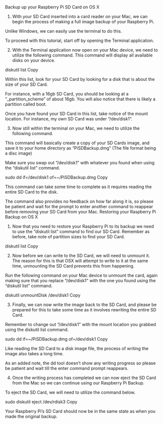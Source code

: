 Backup up your Raspberry Pi SD Card on OS X

1. With your SD Card inserted into a card reader on your Mac, we can begin the process of making a full image backup of your Raspberry Pi.

Unlike Windows, we can easily use the terminal to do this.

To proceed with this tutorial, start off by opening the Terminal application.

2. With the Terminal application now open on your Mac device, we need to utilize the following command. This command will display all available disks on your device.

diskutil list
Copy

Within this list, look for your SD Card by looking for a disk that is about the size of your SD Card.

For instance, with a 16gb SD Card, you should be looking at a “_partition_scheme” of about 16gb. You will also notice that there is likely a partition called boot.

Once you have found your SD Card in this list, take notice of the mount location. For instance, my own SD Card was under “/dev/disk1“.

3. Now still within the terminal on your Mac, we need to utilize the following command.

This command will basically create a copy of your SD Cards image, and save it to your home directory as “PiSDBackup.dmg” (The file format being a disc image)

Make sure you swap out “/dev/disk1” with whatever you found when using the “diskutil list” command.

sudo dd if=/dev/disk1 of=~/PiSDBackup.dmg
Copy

This command can take some time to complete as it requires reading the entire SD Card to the disk.

The command also provides no feedback on how far along it is, so please be patient and wait for the prompt to enter another command to reappear before removing your SD Card from your Mac.
Restoring your Raspberry Pi Backup on OS X

1. Now that you need to restore your Raspberry Pi to its backup we need to use the “diskutil list” command to find our SD Card. Remember as before, take note of partition sizes to find your SD Card.

diskutil list
Copy

2. Now before we can write to the SD Card, we will need to unmount it. The reason for this is that OSX will attempt to write to it at the same time, unmounting the SD Card prevents this from happening.

Run the following command on your Mac device to unmount the card, again making sure that you replace “/dev/disk1” with the one you found using the “diskutil list” command.

diskutil unmountDisk /dev/disk1
Copy

3. Finally, we can now write the image back to the SD Card, and please be prepared for this to take some time as it involves rewriting the entire SD Card.

Remember to change out “/dev/disk1” with the mount location you grabbed using the diskutil list command.

sudo dd if=~/PiSDBackup.dmg of=/dev/disk1
Copy

Like reading the SD Card to a disk image file, the process of writing the image also takes a long time.

As an added note, the dd tool doesn’t show any writing progress so please be patient and wait till the enter command prompt reappears.

4. Once the writing process has completed we can now eject the SD Card from the Mac so we can continue using our Raspberry Pi Backup.

To eject the SD Card, we will need to utilize the command below.

sudo diskutil eject /dev/rdisk3
Copy

Your Raspberry Pi’s SD Card should now be in the same state as when you made the original backup.
